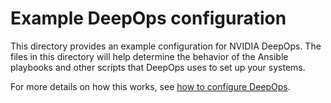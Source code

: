 Example DeepOps configuration
=============================

This directory provides an example configuration for NVIDIA DeepOps.
The files in this directory will help determine the behavior of the Ansible playbooks and other scripts that DeepOps uses to set up your systems.

For more details on how this works, see [how to configure DeepOps](../docs/deepops/configuration.md).
